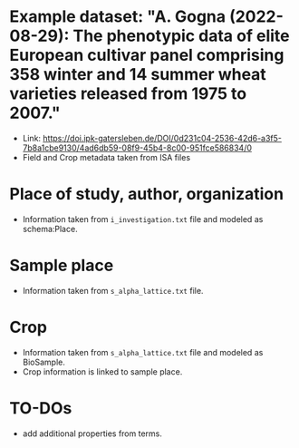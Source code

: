 
# Example dataset: "A. Gogna (2022-08-29): The phenotypic data of elite European cultivar panel comprising 358 winter and 14 summer wheat varieties released from 1975 to 2007."
- Link: https://doi.ipk-gatersleben.de/DOI/0d231c04-2536-42d6-a3f5-7b8a1cbe9130/4ad6db59-08f9-45b4-8c00-951fce586834/0
- Field and Crop metadata taken from ISA files

# Place of study, author, organization
- Information taken from `i_investigation.txt` file and modeled as schema:Place.

# Sample place
- Information taken from `s_alpha_lattice.txt` file.

# Crop
- Information taken from `s_alpha_lattice.txt` file and modeled as BioSample.
- Crop information is linked to sample place.

# TO-DOs
- add additional properties from terms.

